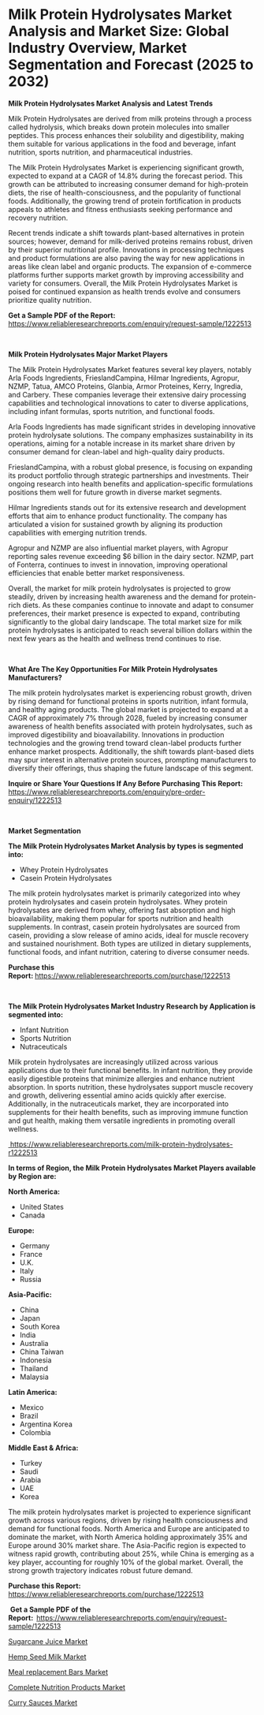 <p><h1>Milk Protein Hydrolysates Market Analysis and Market Size: Global Industry Overview, Market Segmentation and Forecast (2025 to 2032)</h1></p><p><strong>Milk Protein Hydrolysates Market Analysis and Latest Trends</strong></p>
<p><p>Milk Protein Hydrolysates are derived from milk proteins through a process called hydrolysis, which breaks down protein molecules into smaller peptides. This process enhances their solubility and digestibility, making them suitable for various applications in the food and beverage, infant nutrition, sports nutrition, and pharmaceutical industries.</p><p>The Milk Protein Hydrolysates Market is experiencing significant growth, expected to expand at a CAGR of 14.8% during the forecast period. This growth can be attributed to increasing consumer demand for high-protein diets, the rise of health-consciousness, and the popularity of functional foods. Additionally, the growing trend of protein fortification in products appeals to athletes and fitness enthusiasts seeking performance and recovery nutrition.</p><p>Recent trends indicate a shift towards plant-based alternatives in protein sources; however, demand for milk-derived proteins remains robust, driven by their superior nutritional profile. Innovations in processing techniques and product formulations are also paving the way for new applications in areas like clean label and organic products. The expansion of e-commerce platforms further supports market growth by improving accessibility and variety for consumers. Overall, the Milk Protein Hydrolysates Market is poised for continued expansion as health trends evolve and consumers prioritize quality nutrition.</p></p>
<p><strong>Get a Sample PDF of the Report:&nbsp;</strong> <a href="https://www.reliableresearchreports.com/enquiry/request-sample/1222513?utm_campaign=116&utm_medium=2&utm_source=Github&utm_content=ia&utm_term=07042025&utm_id=milk-protein-hydrolysates">https://www.reliableresearchreports.com/enquiry/request-sample/1222513</a></p>
<p>&nbsp;</p>
<p><strong>Milk Protein Hydrolysates Major Market Players</strong></p>
<p><p>The Milk Protein Hydrolysates Market features several key players, notably Arla Foods Ingredients, FrieslandCampina, Hilmar Ingredients, Agropur, NZMP, Tatua, AMCO Proteins, Glanbia, Armor Proteines, Kerry, Ingredia, and Carbery. These companies leverage their extensive dairy processing capabilities and technological innovations to cater to diverse applications, including infant formulas, sports nutrition, and functional foods.</p><p>Arla Foods Ingredients has made significant strides in developing innovative protein hydrolysate solutions. The company emphasizes sustainability in its operations, aiming for a notable increase in its market share driven by consumer demand for clean-label and high-quality dairy products.</p><p>FrieslandCampina, with a robust global presence, is focusing on expanding its product portfolio through strategic partnerships and investments. Their ongoing research into health benefits and application-specific formulations positions them well for future growth in diverse market segments.</p><p>Hilmar Ingredients stands out for its extensive research and development efforts that aim to enhance product functionality. The company has articulated a vision for sustained growth by aligning its production capabilities with emerging nutrition trends.</p><p>Agropur and NZMP are also influential market players, with Agropur reporting sales revenue exceeding $6 billion in the dairy sector. NZMP, part of Fonterra, continues to invest in innovation, improving operational efficiencies that enable better market responsiveness.</p><p>Overall, the market for milk protein hydrolysates is projected to grow steadily, driven by increasing health awareness and the demand for protein-rich diets. As these companies continue to innovate and adapt to consumer preferences, their market presence is expected to expand, contributing significantly to the global dairy landscape. The total market size for milk protein hydrolysates is anticipated to reach several billion dollars within the next few years as the health and wellness trend continues to rise.</p></p>
<p>&nbsp;</p>
<p><strong>What Are The Key Opportunities For Milk Protein Hydrolysates Manufacturers?</strong></p>
<p><p>The milk protein hydrolysates market is experiencing robust growth, driven by rising demand for functional proteins in sports nutrition, infant formula, and healthy aging products. The global market is projected to expand at a CAGR of approximately 7% through 2028, fueled by increasing consumer awareness of health benefits associated with protein hydrolysates, such as improved digestibility and bioavailability. Innovations in production technologies and the growing trend toward clean-label products further enhance market prospects. Additionally, the shift towards plant-based diets may spur interest in alternative protein sources, prompting manufacturers to diversify their offerings, thus shaping the future landscape of this segment.</p></p>
<p><strong>Inquire or Share Your Questions If Any Before Purchasing This Report:</strong> <a href="https://www.reliableresearchreports.com/enquiry/pre-order-enquiry/1222513?utm_campaign=116&utm_medium=2&utm_source=Github&utm_content=ia&utm_term=07042025&utm_id=milk-protein-hydrolysates">https://www.reliableresearchreports.com/enquiry/pre-order-enquiry/1222513</a></p>
<p>&nbsp;</p>
<p><strong>Market Segmentation</strong></p>
<p><strong>The Milk Protein Hydrolysates Market Analysis by types is segmented into:</strong></p>
<p><ul><li>Whey Protein Hydrolysates</li><li>Casein Protein Hydrolysates</li></ul></p>
<p><p>The milk protein hydrolysates market is primarily categorized into whey protein hydrolysates and casein protein hydrolysates. Whey protein hydrolysates are derived from whey, offering fast absorption and high bioavailability, making them popular for sports nutrition and health supplements. In contrast, casein protein hydrolysates are sourced from casein, providing a slow release of amino acids, ideal for muscle recovery and sustained nourishment. Both types are utilized in dietary supplements, functional foods, and infant nutrition, catering to diverse consumer needs.</p></p>
<p><strong>Purchase this Report:&nbsp;</strong><a href="https://www.reliableresearchreports.com/purchase/1222513?utm_campaign=116&utm_medium=2&utm_source=Github&utm_content=ia&utm_term=07042025&utm_id=milk-protein-hydrolysates">https://www.reliableresearchreports.com/purchase/1222513</a></p>
<p>&nbsp;</p>
<p><strong>The Milk Protein Hydrolysates Market Industry Research by Application is segmented into:</strong></p>
<p><ul><li>Infant Nutrition</li><li>Sports Nutrition</li><li>Nutraceuticals</li></ul></p>
<p><p>Milk protein hydrolysates are increasingly utilized across various applications due to their functional benefits. In infant nutrition, they provide easily digestible proteins that minimize allergies and enhance nutrient absorption. In sports nutrition, these hydrolysates support muscle recovery and growth, delivering essential amino acids quickly after exercise. Additionally, in the nutraceuticals market, they are incorporated into supplements for their health benefits, such as improving immune function and gut health, making them versatile ingredients in promoting overall wellness.</p></p>
<p><a href="https://www.reliableresearchreports.com/milk-protein-hydrolysates-r1222513?utm_campaign=116&utm_medium=2&utm_source=Github&utm_content=ia&utm_term=07042025&utm_id=milk-protein-hydrolysates">&nbsp;https://www.reliableresearchreports.com/milk-protein-hydrolysates-r1222513</a></p>
<p><strong>In terms of Region, the Milk Protein Hydrolysates Market Players available by Region are:</strong></p>
<p>
    <p> <strong> North America: </strong>
        <ul>
            <li>United States</li>
            <li>Canada</li>
        </ul>
        </p> 
    <p> <strong> Europe: </strong>
        <ul>
            <li>Germany</li>
            <li>France</li>
            <li>U.K.</li>
            <li>Italy</li>
            <li>Russia</li>
        </ul>
        </p> 
    <p> <strong> Asia-Pacific: </strong>
        <ul>
            <li>China</li>
            <li>Japan</li>
            <li>South Korea</li>
            <li>India</li>
            <li>Australia</li>
            <li>China Taiwan</li>
            <li>Indonesia</li>
            <li>Thailand</li>
            <li>Malaysia</li>
        </ul>
        </p> 
    <p> <strong> Latin America: </strong>
        <ul>
            <li>Mexico</li>
            <li>Brazil</li>
            <li>Argentina Korea</li>
            <li>Colombia</li>
        </ul>
        </p> 
    <p> <strong> Middle East & Africa: </strong>
        <ul>
            <li>Turkey</li>
            <li>Saudi</li>
            <li>Arabia</li>
            <li>UAE</li>
            <li>Korea</li>
        </ul>
    </p>
    </p>
<p><p>The milk protein hydrolysates market is projected to experience significant growth across various regions, driven by rising health consciousness and demand for functional foods. North America and Europe are anticipated to dominate the market, with North America holding approximately 35% and Europe around 30% market share. The Asia-Pacific region is expected to witness rapid growth, contributing about 25%, while China is emerging as a key player, accounting for roughly 10% of the global market. Overall, the strong growth trajectory indicates robust future demand.</p></p>
<p><strong>Purchase this Report: </strong><a href="https://www.reliableresearchreports.com/purchase/1222513?utm_campaign=116&utm_medium=2&utm_source=Github&utm_content=ia&utm_term=07042025&utm_id=milk-protein-hydrolysates">https://www.reliableresearchreports.com/purchase/1222513</a></p>
<p>&nbsp;<strong>Get a Sample PDF of the Report:&nbsp;&nbsp;</strong><a href="https://www.reliableresearchreports.com/enquiry/request-sample/1222513?utm_campaign=116&utm_medium=2&utm_source=Github&utm_content=ia&utm_term=07042025&utm_id=milk-protein-hydrolysates">https://www.reliableresearchreports.com/enquiry/request-sample/1222513</a></p>
<p><strong></strong></p>
<p><p><a href="https://github.com/hedbomkrahe/Market-Research-Report-List-1/blob/main/sugarcane-juice-market.md?utm_campaign=116&utm_medium=2&utm_source=Github&utm_content=ia&utm_term=07042025&utm_id=milk-protein-hydrolysates">Sugarcane Juice Market</a></p><p><a href="https://github.com/nkbaroga/Market-Research-Report-List-1/blob/main/hemp-seed-milk-market.md?utm_campaign=116&utm_medium=2&utm_source=Github&utm_content=ia&utm_term=07042025&utm_id=milk-protein-hydrolysates">Hemp Seed Milk Market</a></p><p><a href="https://github.com/sawrovpipolo/Market-Research-Report-List-1/blob/main/meal-replacement-bars-market.md?utm_campaign=116&utm_medium=2&utm_source=Github&utm_content=ia&utm_term=07042025&utm_id=milk-protein-hydrolysates">Meal replacement Bars Market</a></p><p><a href="https://github.com/elvutedipela/Market-Research-Report-List-1/blob/main/complete-nutrition-products-market.md?utm_campaign=116&utm_medium=2&utm_source=Github&utm_content=ia&utm_term=07042025&utm_id=milk-protein-hydrolysates">Complete Nutrition Products Market</a></p><p><a href="https://github.com/ritooesiaba/Market-Research-Report-List-1/blob/main/curry-sauces-market.md?utm_campaign=116&utm_medium=2&utm_source=Github&utm_content=ia&utm_term=07042025&utm_id=milk-protein-hydrolysates">Curry Sauces Market</a></p></p>